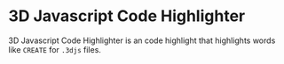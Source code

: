# 3D Javascript Code Highlighter
3D Javascript Code Highlighter is an code highlight that highlights words like `CREATE` for `.3djs` files.